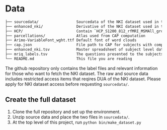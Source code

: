 # Data

```bash
├── sourcedata/                 Sourcedata of the NKI dataset used in this analysis
├── enhanced_nki/               Derivative of the NKI dataset used in this analysis
├── HCP/                        Contain `HCP_S1200_812_rfMRI_MSMAll_groupPCA_d4500ROW_zcorr_recon2.dconn.nii`
├── parcellations/              Atlas used from CAP computation
├── Arimo-VariableFont_wght.ttf Default font of word clouds
├── cap.json                    File path to CAP for subjects with complete mriq measures
├── enhanced_nki.tsv            Master spreadsheet of subject level data used in the analysis
├── mriq_labels.tsv             The questions presented to the subjects in the scanner; from public NKI dataset codebook
└── README.md                   This file you are reading
```

The github repository only contains the label files and relevant information for those who want to fetch the NKI dataset.
The raw and source data includes restricted access items that reqires DUA of the NKI dataset.
Please apply for NKI dataset access before requesting `sourcedata/`.

## Create the full dataset

1. Clone the full repository and set up the environment.
2. Unzip source data and place the two files in `sourcedata/`.
3. At the top level of this project, run `python bin/make_dataset.py`
